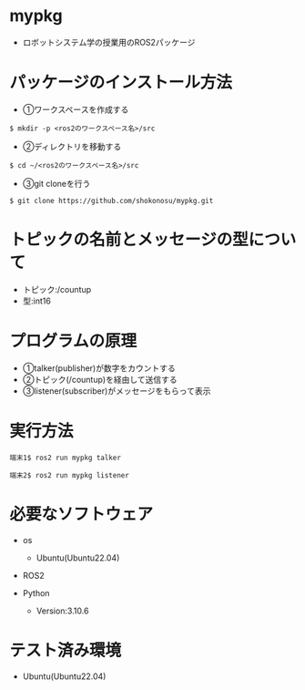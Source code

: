 # mypkg
* ロボットシステム学の授業用のROS2パッケージ

# パッケージのインストール方法
* ①ワークスペースを作成する
```
$ mkdir -p <ros2のワークスペース名>/src
```
* ②ディレクトリを移動する
```
$ cd ~/<ros2のワークスペース名>/src
```
* ③git cloneを行う
```
$ git clone https://github.com/shokonosu/mypkg.git
```

# トピックの名前とメッセージの型について
* トピック:/countup
* 型:int16

# プログラムの原理
* ①talker(publisher)が数字をカウントする
* ②トピック(/countup)を経由して送信する
* ③listener(subscriber)がメッセージをもらって表示

# 実行方法
```
端末1$ ros2 run mypkg talker
```
```
端末2$ ros2 run mypkg listener
``` 

# 必要なソフトウェア
* os
  * Ubuntu(Ubuntu22.04)

* ROS2

* Python
  * Version:3.10.6

# テスト済み環境
* Ubuntu(Ubuntu22.04) 

